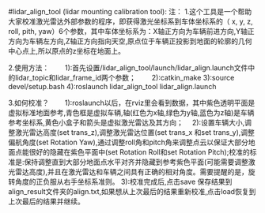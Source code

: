 #lidar_align_tool (lidar mounting calibration tool):
注：
1.这个工具是一个帮助大家校准激光雷达外部参数的程序，即获得激光坐标系到车体坐标系的（ x, y, z, roll, pith, yaw）6个参数，其中车体坐标系为：X轴正方向为⻋辆前进方向,Y轴正方向为⻋辆左方向,Z轴正方向指向天空,原点位于⻋辆正投影到地面的轮廓的几何中心点上,所以原点的z坐标在地面上。

2.使用方法：
　　1):首先设置/lidar_align_tool/launch/lidar_align.launch文件中的lidar_topic和lidar_frame_id两个参数；
　　2):catkin_make
  3):source devel/setup.bash
  4):roslaunch lidar_align_tool lidar_align.launch

3.如何校准？
　　1):roslaunch以后，在rviz里会看到数据，其中紫色透明平面是虚拟标准地面参考,⻘色框是虚拟⻋辆,轴(红色为x轴,绿色为y轴,蓝色为z轴)是⻋辆参考坐标系,⻩色小盒子和箭头是虚拟激光雷达及其方向；
　2):设置⻋辆大小,调整激光雷达高度(set trans_z),调整激光雷达位置(set trans_x 和set	trans_y),调整偏航角度(set Rotation Yaw),通过调整roll角和pitch角来调整点云以保证大部分地面点能很好的隐藏在紫色平面中(set Rotation Roll和set Rotation Pitch);校准的标准是:保持调整直到大部分地面点水平对⻬并隐藏到参考紫色平面(可能需要调整激光雷达高度),并且在激光雷达和⻋辆之间具有正确的相对角度。需要提醒的是，旋转角度的正负服从右手坐标系准则。
 3):校准完成后,点击save 保存结果到align_result文件夹的align.txt,如果想从上次最后的结果重新校准,点击load恢复到上次最后的结果并继续。
